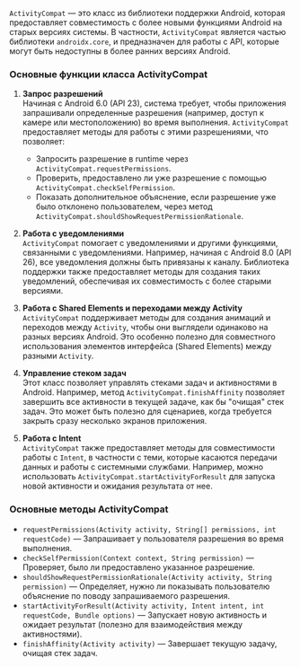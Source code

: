`ActivityCompat` — это класс из библиотеки поддержки Android, которая предоставляет совместимость с более новыми функциями Android на старых версиях системы. В частности, `ActivityCompat` является частью библиотеки `androidx.core`, и предназначен для работы с API, которые могут быть недоступны в более ранних версиях Android.
### Основные функции класса ActivityCompat
1. **Запрос разрешений**  
    Начиная с Android 6.0 (API 23), система требует, чтобы приложения запрашивали определенные разрешения (например, доступ к камере или местоположению) во время выполнения. `ActivityCompat` предоставляет методы для работы с этими разрешениями, что позволяет:
    
    - Запросить разрешение в runtime через `ActivityCompat.requestPermissions`.
    - Проверить, предоставлено ли уже разрешение с помощью `ActivityCompat.checkSelfPermission`.
    - Показать дополнительное объяснение, если разрешение уже было отклонено пользователем, через метод `ActivityCompat.shouldShowRequestPermissionRationale`.
2. **Работа с уведомлениями**  
    `ActivityCompat` помогает с уведомлениями и другими функциями, связанными с уведомлениями. Например, начиная с Android 8.0 (API 26), все уведомления должны быть привязаны к каналу. Библиотека поддержки также предоставляет методы для создания таких уведомлений, обеспечивая их совместимость с более старыми версиями.
    
3. **Работа с Shared Elements и переходами между Activity**  
    `ActivityCompat` поддерживает методы для создания анимаций и переходов между `Activity`, чтобы они выглядели одинаково на разных версиях Android. Это особенно полезно для совместного использования элементов интерфейса (Shared Elements) между разными `Activity`.
    
4. **Управление стеком задач**  
    Этот класс позволяет управлять стеками задач и активностями в Android. Например, метод `ActivityCompat.finishAffinity` позволяет завершить все активности в текущей задаче, как бы "очищая" стек задач. Это может быть полезно для сценариев, когда требуется закрыть сразу несколько экранов приложения.
    
5. **Работа с Intent**  
    `ActivityCompat` также предоставляет методы для совместимости работы с `Intent`, в частности с теми, которые касаются передачи данных и работы с системными службами. Например, можно использовать `ActivityCompat.startActivityForResult` для запуска новой активности и ожидания результата от нее.
### Основные методы ActivityCompat

- `requestPermissions(Activity activity, String[] permissions, int requestCode)` — Запрашивает у пользователя разрешения во время выполнения.
- `checkSelfPermission(Context context, String permission)` — Проверяет, было ли предоставлено указанное разрешение.
- `shouldShowRequestPermissionRationale(Activity activity, String permission)` — Определяет, нужно ли показывать пользователю объяснение по поводу запрашиваемого разрешения.
- `startActivityForResult(Activity activity, Intent intent, int requestCode, Bundle options)` — Запускает новую активность и ожидает результат (полезно для взаимодействия между активностями).
- `finishAffinity(Activity activity)` — Завершает текущую задачу, очищая стек задач.
